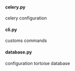 #### celery.py

celery configuration

#### cli.py

customs  commands

#### database.py

configuration tortoise database
